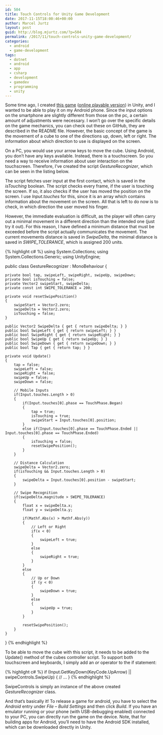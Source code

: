 ```yaml
---
id: 504
title: Touch Controls for Unity Game Development
date: 2017-11-15T18:00:46+00:00
author: Marcel Jurtz
layout: post
guid: http://blog.mjurtz.com/?p=504
permalink: /2017/11/touch-controls-unity-game-development/
categories:
  - android
  - game-development
tags:
  - dotnet
  - android
  - app
  - csharp
  - development
  - gamedev
  - programming
  - unity
---
```

Some time ago, I created [this game](https://github.com/MarcelJurtz/Escape) ([online playable version](https://marceljurtz.github.io/Escape-Web/)) in Unity, and I wanted to be able to play it on my Android phone. Since the input options on the smartphone are slightly different from those on the pc, a certain amount of adjustments were necessary. I won&#8217;t go over the specific details on the game mechanics, you can check out these on GitHub, they are described in the README file. However, the basic concept of the game is  the movement of a cube to one of the directions up, down, left or right. The information about which direction to use is displayed on the screen.

On a PC, you would use your arrow keys to move the cube. Using Android, you don&#8217;t have any keys available. Instead, there is a touchscreen. So you need a way to receive information about user interaction on the touchscreen. Therefore, I&#8217;ve created the script _GestureRecognizer_, which can be seen in the listing below.

The script fetches user input at the first contact, which is saved in the _isTouching_ boolean. The script checks every frame, if the user is touching the screen. If so, it also checks if the user has moved the position on the screen. I use _Input.touches_ for this, since it is an array which contains information about the movement on the screen. All that is left to do now is to check, in which direction the user moved his finger.

However, the immediate evaluation is difficult, as the player will often carry out a minimal movement in a different direction than the intended one (just try it out). For this reason, I have defined a minimum distance that must be exceeded before the script actually communicates the movement. The current movements distance is saved in _SwipeDelta_, the minimal distance is saved in _SWIPE_TOLERANCE_, which is assigned 200 units.

{% highlight c# %}
using System.Collections;
using System.Collections.Generic;
using UnityEngine;

public class GestureRecognizer : MonoBehaviour {

    private bool tap, swipeLeft, swipeRight, swipeUp, swipeDown;
    private bool isTouching = false;
    private Vector2 swipeStart, swipeDelta;
    private const int SWIPE_TOLERANCE = 200;

    private void resetSwipePosition()
    {
        swipeStart = Vector2.zero;
        swipeDelta = Vector2.zero;
        isTouching = false;
    }

    public Vector2 SwipeDelta { get { return swipeDelta; } }
    public bool SwipeLeft { get { return swipeLeft; } }
    public bool SwipeRight { get { return swipeRight; } }
    public bool SwipeUp { get { return swipeUp; } }
    public bool SwipeDown { get { return swipeDown; } }
    public bool Tap { get { return tap; } }

    private void Update()
    {
        tap = false;
        swipeLeft = false;
        swipeRight = false;
        swipeUp = false;
        swipeDown = false;

        // Mobile Inputs
        if(Input.touches.Length > 0)
        {
            if(Input.touches[0].phase == TouchPhase.Began)
            {
                tap = true;
                isTouching = true;
                swipeStart = Input.touches[0].position;
            }
            else if(Input.touches[0].phase == TouchPhase.Ended || Input.touches[0].phase == TouchPhase.Ended)
            {
                isTouching = false;
                resetSwipePosition();
            }
        }

        // Distance Calculation
        swipeDelta = Vector2.zero;
        if(isTouching && Input.touches.Length > 0)
        {
            swipeDelta = Input.touches[0].position - swipeStart;         
        }

        // Swipe Recognition
        if(swipeDelta.magnitude > SWIPE_TOLERANCE)
        {
            float x = swipeDelta.x;
            float y = swipeDelta.y;

            if(Mathf.Abs(x) > Mathf.Abs(y))
            {
                // Left or Right
                if(x < 0)
                {
                    swipeLeft = true;
                }
                else
                {
                    swipeRight = true;
                }
            }
            else
            {
                // Up or Down
                if (y < 0)
                {
                    swipeDown = true;
                }
                else
                {
                    swipeUp = true;
                }
            }

            resetSwipePosition();
        }
    }
}
{% endhighlight %}

To be able to move the cube with this script, it needs to be added to the Update() method of the cubes controller script. To support both touchscreen and keyboards, I simply add an _or_ operator to the if statement:

{% highlight c# %}
if (Input.GetKeyDown(KeyCode.UpArrow) || swipeControls.SwipeUp)
{
    // ...
}
{% endhighlight %}

SwipeControls is simply an instance of the above created _GestureRecognizer_ class.

And that&#8217;s basically it! To release a game for android, you have to select the _Android_ entry under _File_ &#8211; _Build Settings_ and then click _Build_. If you have an emulator running or your phone (with USB-debugging enabled) connected to your PC, you can directly run the game on the device. Note, that for building apps for Android, you&#8217;ll need to have the Android SDK installed, which can be downloaded directly in Unity.
